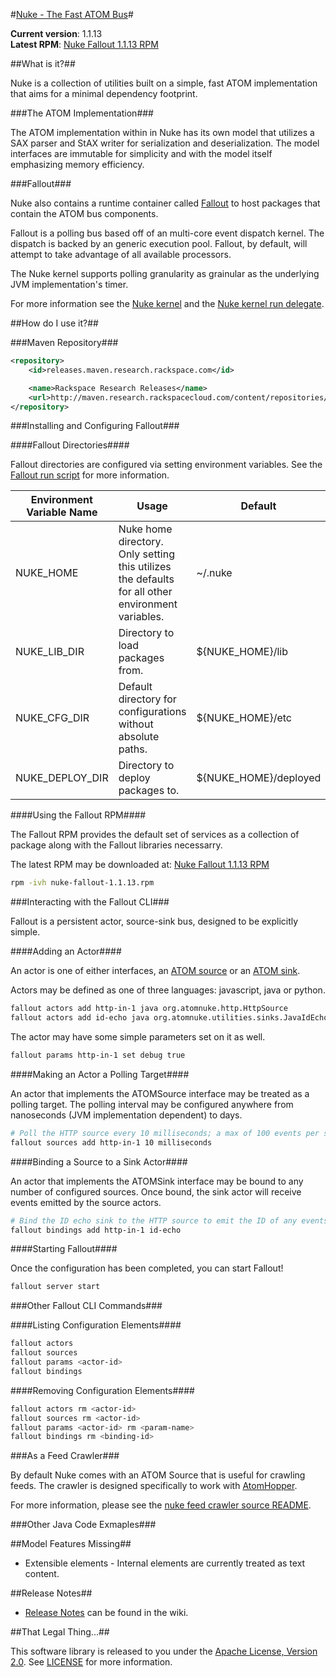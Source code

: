 #[Nuke - The Fast ATOM Bus](http://atomnuke.org)#

**Current version**: 1.1.13
<br />
**Latest RPM**: [Nuke Fallout 1.1.13 RPM](http://maven.research.rackspacecloud.com/content/repositories/releases/org/atomnuke/packaging/nuke-fallout/1.1.13/nuke-fallout-1.1.13.rpm)

##What is it?##

Nuke is a collection of utilities built on a simple, fast ATOM implementation
that aims for a minimal dependency footprint.

###The ATOM Implementation###

The ATOM implementation within in Nuke has its own model that utilizes a SAX parser
and StAX writer for serialization and deserialization. The model interfaces are
immutable for simplicity and with the model itself emphasizing memory efficiency.

###Fallout###

Nuke also contains a runtime container called [Fallout]() to host packages that
contain the ATOM bus components.

Fallout is a polling bus based off of an multi-core event dispatch kernel. The
dispatch is backed by an generic execution pool. Fallout, by default, will attempt
to take advantage of all available processors.

The Nuke kernel supports polling granularity as grainular as the underlying JVM
implementation's timer.

For more information see the [Nuke kernel](https://github.com/zinic/atom-nuke/blob/master/core/src/main/java/org/atomnuke/NukeKernel.java)
and the [Nuke kernel run delegate](https://github.com/zinic/atom-nuke/blob/master/core/src/main/java/org/atomnuke/kernel/GenericKernelDelegate.java).


##How do I use it?##

###Maven Repository###

```xml
<repository>
	<id>releases.maven.research.rackspace.com</id>

	<name>Rackspace Research Releases</name>
	<url>http://maven.research.rackspacecloud.com/content/repositories/releases</url>
</repository>
```

###Installing and Configuring Fallout###

####Fallout Directories####

Fallout directories are configured via setting environment variables. See the
[Fallout run script](https://github.com/zinic/atom-nuke/blob/master/packaging/src/scripts/fallout.sh)
for more information.

<table>
	<thead>
    	<tr><th>Environment Variable Name</th><th>Usage</th><th>Default</th>
    </thead>
    <tbody>
    	<tr><td>NUKE_HOME</td><td>Nuke home directory. Only setting this utilizes the defaults for all other environment variables.</td><td>~/.nuke</td></tr>
        <tr><td>NUKE_LIB_DIR</td><td>Directory to load packages from.</td><td>${NUKE_HOME}/lib</td></tr>
        <tr><td>NUKE_CFG_DIR</td><td>Default directory for configurations without absolute paths.</td><td>${NUKE_HOME}/etc</td></tr>
        <tr><td>NUKE_DEPLOY_DIR</td><td>Directory to deploy packages to.</td><td>${NUKE_HOME}/deployed</td></tr>
    </tbody>
</table>

####Using the Fallout RPM####

The Fallout RPM provides the default set of services as a collection of package
along with the Fallout libraries necessarry.

The latest RPM may be downloaded at: [Nuke Fallout 1.1.13 RPM](http://maven.research.rackspacecloud.com/content/repositories/releases/org/atomnuke/packaging/nuke-fallout/1.1.13/nuke-fallout-1.1.13.rpm)


```bash
rpm -ivh nuke-fallout-1.1.13.rpm
```

###Interacting with the Fallout CLI###

Fallout is a persistent actor, source-sink bus, designed to be explicitly simple.

####Adding an Actor####

An actor is one of either interfaces, an [ATOM source](https://github.com/zinic/atom-nuke/blob/master/core/src/main/java/org/atomnuke/source/AtomSource.java)
or an [ATOM sink](https://github.com/zinic/atom-nuke/blob/master/core/src/main/java/org/atomnuke/sink/AtomSink.java).

Actors may be defined as one of three languages: javascript, java or python.

```bash
fallout actors add http-in-1 java org.atomnuke.http.HttpSource
fallout actors add id-echo java org.atomnuke.utilities.sinks.JavaIdEchoSink
```

The actor may have some simple parameters set on it as well.

```bash
fallout params http-in-1 set debug true
```

####Making an Actor a Polling Target####

An actor that implements the ATOMSource interface may be treated as a polling 
target. The polling interval may be configured anywhere from nanoseconds 
(JVM implementation dependent) to days.

```bash
# Poll the HTTP source every 10 milliseconds; a max of 100 events per second
fallout sources add http-in-1 10 milliseconds
```

####Binding a Source to a Sink Actor####

An actor that implements the ATOMSink interface may be bound to any number of
configured sources. Once bound, the sink actor will receive events emitted by
the source actors.

```bash
# Bind the ID echo sink to the HTTP source to emit the ID of any events published to the HTTP endpoint
fallout bindings add http-in-1 id-echo
```

####Starting Fallout####

Once the configuration has been completed, you can start Fallout!

```bash
fallout server start
```

###Other Fallout CLI Commands###

####Listing Configuration Elements####

```bash
fallout actors
fallout sources
fallout params <actor-id>
fallout bindings
```

####Removing Configuration Elements####

```bash
fallout actors rm <actor-id>
fallout sources rm <actor-id>
fallout params <actor-id> rm <param-name>
fallout bindings rm <binding-id>
```

###As a Feed Crawler###

By default Nuke comes with an ATOM Source that is useful for crawling feeds. The
crawler is designed specifically to work with [AtomHopper](http://atomhopper.org/).

For more information, please see the [nuke feed crawler source README](https://github.com/zinic/atom-nuke/blob/master/components/sources/feed-crawler).

###Other Java Code Exmaples###

##Model Features Missing##

* Extensible elements - Internal elements are currently treated as text content.

##Release Notes##

* [Release Notes](https://github.com/zinic/atom-nuke/wiki/Release-Notes) can be found in the wiki.

##That Legal Thing...##

This software library is released to you under the [Apache License, Version 2.0](http://www.apache.org/licenses/LICENSE-2.0.html). See [LICENSE](https://github.com/zinic/atom-nuke/blob/master/LICENSE) for more information.
